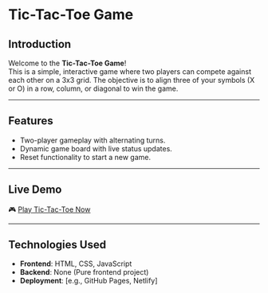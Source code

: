 # Tic-Tac-Toe Game

## Introduction
Welcome to the **Tic-Tac-Toe Game**!  
This is a simple, interactive game where two players can compete against each other on a 3x3 grid. The objective is to align three of your symbols (X or O) in a row, column, or diagonal to win the game.

---

## Features
- Two-player gameplay with alternating turns.
- Dynamic game board with live status updates.
- Reset functionality to start a new game.

---

## Live Demo

🎮 [Play Tic-Tac-Toe Now](https://abhishekahirwar01.github.io/tic-tac-toe)


---

## Technologies Used
- **Frontend**: HTML, CSS, JavaScript
- **Backend**: None (Pure frontend project)
- **Deployment**: [e.g., GitHub Pages, Netlify]


